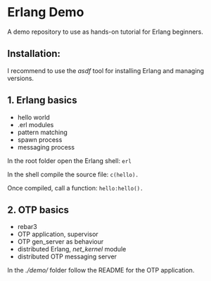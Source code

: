 # Erlang Demo

A demo repository to use as hands-on tutorial for Erlang beginners.

## Installation:

I recommend to use the *asdf* tool for installing Erlang and managing versions.

## 1. Erlang basics

- hello world
- .erl modules
- pattern matching
- spawn process
- messaging process

In the root folder open the Erlang shell: `erl`

In the shell compile the source file: `c(hello).`

Once compiled, call a function: `hello:hello().`

## 2. OTP basics

- rebar3
- OTP application, supervisor
- OTP gen_server as behaviour
- distributed Erlang, *net_kernel* module
- distributed OTP messaging server

In the *./demo/* folder follow the README for the OTP application.
